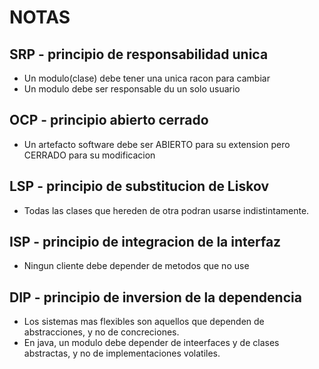 # NOTAS 

## SRP - principio de responsabilidad unica
* Un modulo(clase) debe tener una unica racon para cambiar
* Un modulo debe ser responsable du un solo usuario

## OCP - principio abierto cerrado
* Un artefacto software debe ser ABIERTO para su extension pero CERRADO para su modificacion

## LSP - principio de substitucion de Liskov
* Todas las clases que hereden de otra podran usarse indistintamente.

## ISP - principio de integracion de la interfaz
* Ningun cliente debe depender de metodos que no use

## DIP - principio de inversion de la dependencia
* Los sistemas mas flexibles son aquellos que dependen de abstracciones, y no de concreciones.
* En java, un modulo debe depender de inteerfaces y de clases abstractas, y no de implementaciones volatiles.

